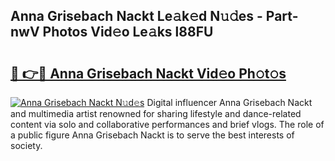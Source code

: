 ## Anna Grisebach Nackt Le𝚊k𝚎d N𝚞𝚍es - Part-nwV Photos Vid𝚎o Le𝚊ks l88FU

# <h2><a href="http://fbayuo.evod.top/?m=Anna+Grisebach+Nackt">🔗 👉🔴 Anna Grisebach Nackt Vid𝚎o Ph𝚘t𝚘s</a></h2>

[![Anna Grisebach Nackt N𝚞d𝚎s](https://i.imgur.com/8V9OHl7.gif)](http://fbayuo.evod.top/?m=Anna+Grisebach+Nackt)
Digital influencer Anna Grisebach Nackt and multimedia artist renowned for sharing lifestyle and dance-related content via solo and collaborative performances and brief vlogs. The role of a public figure Anna Grisebach Nackt is to serve the best interests of society. 
